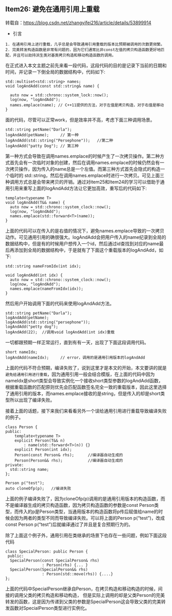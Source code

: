 ## Item26: 避免在通用引用上重载
转载自：https://blog.csdn.net/zhangyifei216/article/details/53899914
* 引言
```
1. 在通用引用上进行重载，几乎总是会导致通用引用重载的版本比预期被调用的次数更频繁。
2. 完美转发构造函数是非常有问题的，因为它们通常比非const左值的拷贝构造函数更好地匹配，并且可以劫持派生类对基类拷贝构造和移动构造函数的调用。
```
在正式进入本文主题之前先来看一段代码，这段代码的目的是记录下当前的日期和时间，并记录一下倒全局的数据结构中，代码如下:
```
std::multiset<std::string> names;
void logAndAdd(const std::string& name) {

  auto now = std::chrono::system_lock::now();
  log(now, "logAndAdd");
  names.emplace(name); // C++11提供的方法，对于左值是拷贝构造，对于右值是移动
}
```
面的代码，尽管可以正常work，但是效率并不高，考虑下面三种调用场景。
```
std::string petName("Darla");
logAndAdd(petName);     // 第一种
logAndAdd(std::string("Persephone"));   //第二种
logAndAdd("patty Dog"); // 第三种
```
第一种方式会导致在调用names.emplace的时候产生了一次拷贝操作。第二种方式首先会有一次临时对象的创建，然后在调用names.emplace的时候仍然会有一次拷贝操作，因为传入的name总是一个左值。而第三种方式首先会隐式的构造一个临时的 std::string，然后在调用names.emplace时进行一次拷贝。可见上面三种调用方式总是会带来拷贝的开销。通过对item25和Item24的学习可以借助于通用引用来重写上面的logAndAdd方法让它更加高效，重写后的代码如下:
```
template<typename T>
void logAndAdd(T&& name) {
  auto now = std::chrono::system_clock::now();
  log(now, "logAndAdd");
  names.emplace(std::forward<T>(name));
}
```
上面的代码可以在传入的是右值的情况下，避免names.emplace导致的一次拷贝动作。可见通用引用的确很强大。logAndAdd会把用户传入的name纪录到全局的数据结构中，但是有的时候用户想传入一个id，然后通过id查找到对应的name最后再添加到全局的数据结构中，于是就有了下面这个重载版本的logAndAdd，如下:
```
std::string nameFromIdx(int idx);

void logAndAdd(int idx) {
  auto now = std::chrono::system_clock::now();
  log(now, "logAndAdd");
  names.emplace(nameFromIdx(idx));
}
```
然后用户开始调用下面的代码来使用logAndAdd方法。
```
std::string petName("Darla");
logAndAdd(petName);
logAndAdd(std::string("persephone"));
logAndAdd("petty dog");
logAndAdd(22);  //调用void logAndAdd(int idx)重载
```
一切都跟预期一样正常运行，直到有有一天，出现了下面这段调用代码。
```
short nameIdx;
logAndAdd(nameIdx);     // error，调用的是通用引用版本的logAndAdd
```
上面的代码不符合预期，编译失败了，说到这里才是本文的开始，本文要讲的就是`避免给通用引用进行重载`，因为通用引用一般会结合模版，在上面的代码中因为nameIdx是short类型会导致实例化一个接收short类型参数的logAndAdd函数，根据重载函数的匹配原则优先会匹配函数签名完全一致的重载版本，因此这里选择了通用引用的版本，而names.emplace接收的是string，但是传入的却是short类型所以出现了编译失败。

​接着上面的话题，接下来我们来看看另外一个误给通用引用进行重载导致编译失败的例子。
```
class Person {
public:
    template<typename T>
    explicit Person(T&& n)
        : name(std::forward<T>(n)) {}
    explicit Person(int idx);
    Person(const Person& rhs);      //编译器自动生成的
    Person(Person&& rhs);           //编译器自动生成的
private:
  std::string name;
};

Person p("test");
auto cloneOfp(p);   //编译失败
```
上面的例子编译失败了，因为cloneOfp(p)调用的是通用引用版本的构造函数，而不是编译器生成的拷贝构造函数，因为拷贝构造函数的参数是const Person类型，而传入的p是Person类型，当通用版本的构造函数将p传后赋值给name的时候会因为两者的类型不同而导致编译失败。可以将上面的Person p(“test”)，改成const Person p(“test”)后就编译通过了并且是复合预期行为的。

除了上面这个例子外，通用引用在类继承的场景下也存在一些问题，例如下面这段代码
```
class SpecialPerson: public Person {
 public:
  SpecialPerson(const SpecialPerson& rhs)  
                : Person(rhs) {... }
  SpecialPerson(SpecialPerson&& rhs) 
                : Person(std::move(rhs)) {....}
};
```
上面的代码中SpecialPerson继承自Person，在拷贝构造和移动构造的时候，间接的调用父类的拷贝构造和移动构造， 但是实际上调用的却是父类Person的完美转发的函数，这是因为传递到父类的参数是SpecialPerson这会导致父类的完美转发函数对SpecialPerson类型进行实例化。

